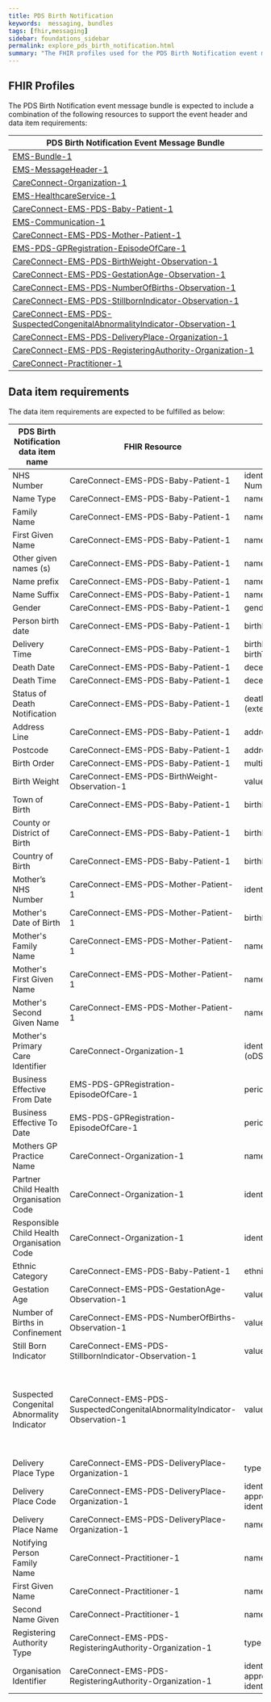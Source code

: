 ```yaml
---
title: PDS Birth Notification
keywords:  messaging, bundles
tags: [fhir,messaging]
sidebar: foundations_sidebar
permalink: explore_pds_birth_notification.html
summary: "The FHIR profiles used for the PDS Birth Notification event message bundle"
---
```


## FHIR Profiles ##
The PDS Birth Notification event message bundle is expected to include a combination of the following resources to support the event header and data item requirements:

| PDS Birth Notification Event Message Bundle                           |
|-----------------------------------------------------------------------|
| [EMS-Bundle-1](https://fhir.nhs.uk/STU3/StructureDefinition/EMS-Bundle-1)                                                          |
| [EMS-MessageHeader-1](https://fhir.nhs.uk/STU3/StructureDefinition/EMS-MessageHeader-1)                                                   |
| [CareConnect-Organization-1](https://fhir.hl7.org.uk/STU3/StructureDefinition/CareConnect-Organization-1)                                            |
| [EMS-HealthcareService-1](https://fhir.nhs.uk/STU3/StructureDefinition/EMS-HealthcareService-1)                                                 |
| [CareConnect-EMS-PDS-Baby-Patient-1](https://fhir.nhs.uk/STU3/StructureDefinition/CareConnect-EMS-PDS-Baby-Patient-1)                                            |
| [EMS-Communication-1](https://fhir.nhs.uk/STU3/StructureDefinition/EMS-Communication-1)                                                   |
| [CareConnect-EMS-PDS-Mother-Patient-1](https://fhir.nhs.uk/STU3/StructureDefinition/CareConnect-EMS-PDS-Mother-Patient-1)                                          |
| [EMS-PDS-GPRegistration-EpisodeOfCare-1](https://fhir.nhs.uk/STU3/StructureDefinition/EMS-PDS-GPRegistration-EpisodeOfCare-1)                                    |
| [CareConnect-EMS-PDS-BirthWeight-Observation-1](https://fhir.nhs.uk/STU3/StructureDefinition/CareConnect-EMS-PDS-BirthWeight-Observation-1)                             |
| [CareConnect-EMS-PDS-GestationAge-Observation-1](https://fhir.nhs.uk/STU3/StructureDefinition/CareConnect-EMS-PDS-GestationAge-Observation-1)                            |
| [CareConnect-EMS-PDS-NumberOfBirths-Observation-1](https://fhir.nhs.uk/STU3/StructureDefinition/CareConnect-EMS-PDS-NumberOfBirths-Observation-1)                          |
| [CareConnect-EMS-PDS-StillbornIndicator-Observation-1](https://fhir.nhs.uk/STU3/StructureDefinition/CareConnect-EMS-PDS-StillBornIndicator-Observation-1)                      |
| [CareConnect-EMS-PDS-SuspectedCongenitalAbnormalityIndicator-Observation-1](https://fhir.nhs.uk/STU3/StructureDefinition/CareConnect-EMS-PDS-SuspectedCongenitalAbnormalityIndicator-Observation-1) |
| [CareConnect-EMS-PDS-DeliveryPlace-Organization-1](https://fhir.nhs.uk/STU3/StructureDefinition/CareConnect-EMS-PDS-DeliveryPlace-Organization-1)                          |
| [CareConnect-EMS-PDS-RegisteringAuthority-Organization-1](https://fhir.nhs.uk/STU3/StructureDefinition/CareConnect-EMS-PDS-RegisteringAuthority-Organization-1)                   |
| [CareConnect-Practitioner-1](https://fhir.nhs.uk/STU3/StructureDefinition/CareConnect-Practitioner-1)                                            |

## Data item requirements  ##

The data item requirements are expected to be fulfilled as below:

| PDS Birth Notification data item name      | FHIR Resource                                                             | FHIR element                                      | Mandatory/Optional/Required | Note                                                                                                                                                 |
|--------------------------------------------|---------------------------------------------------------------------------|---------------------------------------------------|-----------------------------|------------------------------------------------------------------------------------------------------------------------------------------------------|
| NHS Number                                 | CareConnect-EMS-PDS-Baby-Patient-1                                        | identifier using NHS Number slice                 | Mandatory                   |                                                                                                                                                      |
| Name Type                                  | CareConnect-EMS-PDS-Baby-Patient-1                                        | name.use (official)                               |                             |                                                                                                                                                      |
| Family Name                                | CareConnect-EMS-PDS-Baby-Patient-1                                        | name.family (official)                            | Required                    |                                                                                                                                                      |
| First Given Name                           | CareConnect-EMS-PDS-Baby-Patient-1                                        | name.given (official)                             | Required                    |                                                                                                                                                      |
| Other given names (s)                      | CareConnect-EMS-PDS-Baby-Patient-1                                        | name.given (official)                             | Required                    |                                                                                                                                                      |
| Name prefix                                | CareConnect-EMS-PDS-Baby-Patient-1                                        | name.prefix (official)                            | Required                    |                                                                                                                                                      |
| Name Suffix                                | CareConnect-EMS-PDS-Baby-Patient-1                                        | name.suffix (official)                            | Required                    |                                                                                                                                                      |
| Gender                                     | CareConnect-EMS-PDS-Baby-Patient-1                                        | gender                                            | Mandatory                   |                                                                                                                                                      |
| Person birth date                          | CareConnect-EMS-PDS-Baby-Patient-1                                        | birthDate                                         | Mandatory                   |                                                                                                                                                      |
| Delivery Time                              | CareConnect-EMS-PDS-Baby-Patient-1                                        | birthDate.patient-birthTime                       | Mandatory                   |                                                                                                                                                      |
| Death Date                                 | CareConnect-EMS-PDS-Baby-Patient-1                                        | deceased.dateTime                                 | Required                    |                                                                                                                                                      |
| Death Time                                 | CareConnect-EMS-PDS-Baby-Patient-1                                        | deceased.dateTime                                 | Required                    |                                                                                                                                                      |
| Status of Death Notification               | CareConnect-EMS-PDS-Baby-Patient-1                                        | deathNotificationStatus (extension)               | Required                    |                                                                                                                                                      |
| Address Line                               | CareConnect-EMS-PDS-Baby-Patient-1                                        | address.line                                      | Mandatory                   |                                                                                                                                                      |
| Postcode                                   | CareConnect-EMS-PDS-Baby-Patient-1                                        | address.postalCode                                | Required                    |                                                                                                                                                      |
| Birth Order                                | CareConnect-EMS-PDS-Baby-Patient-1                                        | multipleBirthInteger                              | Mandatory                   |                                                                                                                                                      |
| Birth Weight                               | CareConnect-EMS-PDS-BirthWeight-Observation-1                             | valueQuantity                                     | Mandatory                   |                                                                                                                                                      |
| Town of Birth                              | CareConnect-EMS-PDS-Baby-Patient-1                                        | birthPlace                                        | Required                    |                                                                                                                                                      |
| County or District of Birth                | CareConnect-EMS-PDS-Baby-Patient-1                                        | birthPlace                                        | Required                    |                                                                                                                                                      |
| Country of Birth                           | CareConnect-EMS-PDS-Baby-Patient-1                                        | birthPlace                                        | Required                    |                                                                                                                                                      |
| Mother’s NHS Number                        | CareConnect-EMS-PDS-Mother-Patient-1                                      | identifier (nHSNumber)                            | Required                    |                                                                                                                                                      |
| Mother's Date of Birth                     | CareConnect-EMS-PDS-Mother-Patient-1                                      | birthDate                                         | Required                    |                                                                                                                                                      |
| Mother's Family Name                       | CareConnect-EMS-PDS-Mother-Patient-1                                      | name.family                                       | Mandatory                   |                                                                                                                                                      |
| Mother's First Given Name                  | CareConnect-EMS-PDS-Mother-Patient-1                                      | name.given                                        | Mandatory                   |                                                                                                                                                      |
| Mother's Second Given Name                 | CareConnect-EMS-PDS-Mother-Patient-1                                      | name.given                                        | Required                    |                                                                                                                                                      |
| Mother's Primary Care Identifier           | CareConnect-Organization-1                                            | identifier (oDSIdentifier)                        | Required                    |                                                                                                                                                      |
| Business Effective From Date               | EMS-PDS-GPRegistration-EpisodeOfCare-1                                    | period.start                                      | Required                    |                                                                                                                                                      |
| Business Effective To Date                 | EMS-PDS-GPRegistration-EpisodeOfCare-1                                    | period.end                                        | Required                    |                                                                                                                                                      |
| Mothers GP Practice Name                   | CareConnect-Organization-1                                            | name                                              | Required                    |                                                                                                                                                      |
| Partner Child Health Organisation Code     | CareConnect-Organization-1                                            | identifier                                        | Mandatory                   |                                                                                                                                                      |
| Responsible Child Health Organisation Code | CareConnect-Organization-1                                            | identifier                                        | Mandatory                   |                                                                                                                                                      |
| Ethnic Category                            | CareConnect-EMS-PDS-Baby-Patient-1                                        | ethnicCategory                                    | Mandatory                   |                                                                                                                                                      |
| Gestation Age                              | CareConnect-EMS-PDS-GestationAge-Observation-1                            | valueQuantity                                     | Mandatory                   |                                                                                                                                                      |
| Number of Births in Confinement            | CareConnect-EMS-PDS-NumberOfBirths-Observation-1                          | valueQuantity                                     | Mandatory                   |                                                                                                                                                      |
| Still Born Indicator                       | CareConnect-EMS-PDS-StillbornIndicator-Observation-1                      | valueCodeableConcept                              | Mandatory                   |                                                                                                                                                      |
| Suspected Congenital Abnormality Indicator | CareConnect-EMS-PDS-SuspectedCongenitalAbnormalityIndicator-Observation-1 | valueCodeableConcept                              | Mandatory                   | 'code' element uses SNOMED CT code '1097291000000101 - Suspected congenital abnormality (situation)' - this code will be valid from 1st October 2018 |
| Delivery Place Type                        | CareConnect-EMS-PDS-DeliveryPlace-Organization-1                          | type                                              | Mandatory                   |                                                                                                                                                      |
| Delivery Place Code                        | CareConnect-EMS-PDS-DeliveryPlace-Organization-1                          | identifier using appropriate ODS identifier slice | Required                    |                                                                                                                                                      |
| Delivery Place Name                        | CareConnect-EMS-PDS-DeliveryPlace-Organization-1                          | name                                              | Required                    |                                                                                                                                                      |
| Notifying Person Family Name               | CareConnect-Practitioner-1                                            | name.family                                       | Mandatory                   |                                                                                                                                                      |
| First Given Name                           | CareConnect-Practitioner-1                                            | name.given                                        | Mandatory                   |                                                                                                                                                      |
| Second Name Given                          | CareConnect-Practitioner-1                                            | name.given                                        | Required                    |                                                                                                                                                      |
| Registering Authority Type                 | CareConnect-EMS-PDS-RegisteringAuthority-Organization-1                   | type                                              | Mandatory                   |                                                                                                                                                      |
| Organisation Identifier                    | CareConnect-EMS-PDS-RegisteringAuthority-Organization-1                   | identifier using appropriate ODS identifier slice | Mandatory                   |                                                                                                                                                      |
